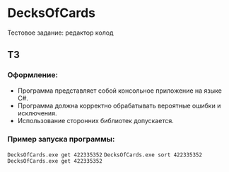 # DecksOfCards
Тестовое задание: редактор колод
## ТЗ
### Оформление:
-	Программа представляет собой консольное приложение на языке C#.
-	Программа должна корректно обрабатывать вероятные ошибки и исключения.
-	Использование сторонних библиотек допускается.

### Пример запуска программы:
`DecksOfCards.exe get 422335352`
`DecksOfCards.exe sort 422335352`
`DecksOfCards.exe get 422335352`
